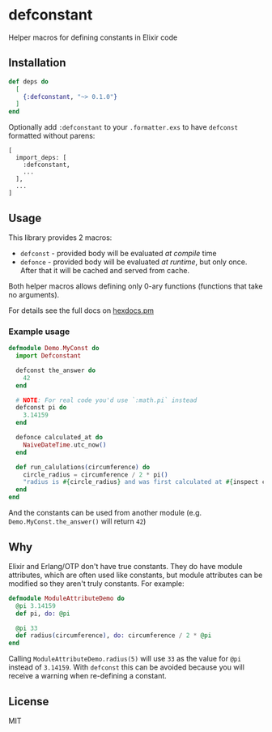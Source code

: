 <!--
SPDX-FileCopyrightText: 2024 Łukasz Niemier <#@hauleth.dev>

SPDX-License-Identifier: MIT
-->

# defconstant

Helper macros for defining constants in Elixir code

## Installation

```elixir
def deps do
  [
    {:defconstant, "~> 0.1.0"}
  ]
end
```

Optionally add `:defconstant` to your `.formatter.exs` to have `defconst`
formatted without parens:

```
[
  import_deps: [
    :defconstant,
    ...
  ],
  ...
]
```

## Usage

This library provides 2 macros:

- `defconst` - provided body will be evaluated *at compile* time
- `defonce` - provided body will be evaluated *at runtime*, but only once. After
  that it will be cached and served from cache.

Both helper macros allows defining only 0-ary functions (functions that take no
arguments).

For details see the full docs on [hexdocs.pm](https://hexdocs.pm/defconstant/Defconstant.html)

### Example usage

``` elixir
defmodule Demo.MyConst do
  import Defconstant

  defconst the_answer do
    42
  end

  # NOTE: For real code you'd use `:math.pi` instead
  defconst pi do
    3.14159
  end

  defonce calculated_at do
    NaiveDateTime.utc_now()
  end

  def run_calulations(circumference) do
    circle_radius = circumference / 2 * pi()
    "radius is #{circle_radius} and was first calculated at #{inspect calculated_at()}"
  end
end
```

And the constants can be used from another module (e.g. `Demo.MyConst.the_answer()` will return `42`)

## Why

Elixir and Erlang/OTP don't have true constants. They do have module attributes,
which are often used like constants, but module attributes can be modified so
they aren't truly constants. For example:

``` elixir
defmodule ModuleAttributeDemo do
  @pi 3.14159
  def pi, do: @pi

  @pi 33
  def radius(circumference), do: circumference / 2 * @pi
end
```

Calling `ModuleAttributeDemo.radius(5)` will use `33` as the value for `@pi`
instead of `3.14159`. With `defconst` this can be avoided because you will
receive a warning when re-defining a constant.

## License

MIT
